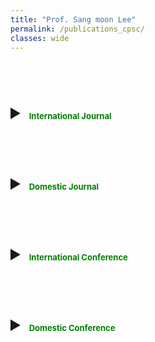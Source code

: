 ```yaml
---
title: "Prof. Sang moon Lee"
permalink: /publications_cpsc/
classes: wide
---
```


# 　　　<details><summary><font size="2em" color="green">International Journal</font></summary><br>This is how you dropdown.</details>

# 　　　<details><summary><font size="2em" color="green">Domestic Journal</font></summary><br>This is how you dropdown.</details>

# 　　　<details><summary><font size="2em" color="green">International Conference</font></summary><br>This is how you dropdown.</details>

# 　　　<details><summary><font size="2em" color="green">Domestic Conference</font></summary><br>This is how you dropdown.</details>
